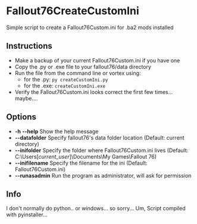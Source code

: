 # Fallout76CreateCustomIni
Simple script to create a Fallout76Custom.ini for .ba2 mods installed

## Instructions
  * Make a backup of your current Fallout76Custom.ini if you have one
  * Copy the .py or .exe file to your fallout76/data directory
  * Run the file from the command line or vortex using:
    * for the .py: `py createCustomIni.py`
    * for the .exe: `createCustomIni.exe`
  * Verify the Fallout76Custom.ini looks correct the first few times... maybe....

## Options
  * __-h__ __--help__ Show the help message
  * __--datafolder__ Specify fallout76\'s data folder location (Default: current directory)
  * __--inifolder__ Specify the folder where Fallout76Custom.ini lives (Default: C:\Users\[*current_user*]\Documents\My Games\Fallout 76)
  * __--inifilename__ Specify the filename for the ini (Default: Fallout76Custom.ini)
  * __--runasadmin__ Run the program as administrator, will ask for permission

## Info
I don't normally do python.. or windows... so sorry...
Um, Script compiled with pyinstaller...
